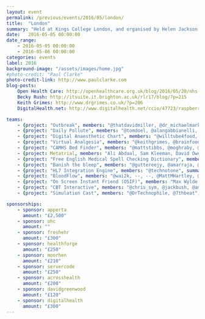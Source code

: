 ```yaml
---
layout: event
permalink: /previous/events/2016/05/london/
title:  "London"
summary: "Held at Kings College London, and organised by Helen Jackson."
date:   2016-05-05 00:00:00
date_range:
    - 2016-05-05 00:00:00
    - 2016-05-06 00:00:00
categories: events
label: 2016
background-image: "/assets/images/home.jpg"
#photo-credit: "Paul Clarke"
photo-credit-link: http://www.paulclarke.com
blog-posts:
    Open Health Care: http://openhealthcare.org.uk/blog/2016/05/20/nhs-hack-day-13/
    Becky Rush: http://itsuite.it.brighton.ac.uk/rlr17/blog/?p=215
    Keith Grimes: http://www.drgrimes.co.uk/?p=206
    DigitalHealth.net: http://www.digitalhealth.net/ccio/47723/raspberry-pi-based-epr-in-a-box-wins-nhs-hack-day-13

teams:
    - {project: "Outbreak", members: "@thatdavidmiller, @dr_michaelmarks, Meredydd Luff, Nigel Flack, Victor Ajayi, Simon Chapman, Kevin Percival, Oskar Pearson, Piete Sartain", summary: "An rapid deployable EMR for usage in remote field hopsitals where there is no infrastructure that utilises not technical expertise to deply and no tech support to maintain. ", url: "https://drive.google.com/open?id=1iivO6auy7n-PMcWHbLjBZaQXUTqMHMsi-oWT388li18"}
    - {project: "Daily Pollute", members: "@tomdoel, @alangabbianelli, @londonlime, ~, ~, ~, ~, ~, ~", summary: " Daily Pollute is a smartphone app that collates personal pollution exposure using open data for air quality. This data can help individuals understand their personal pollution exposure and help with the clinical management of respiratory conditions. Increased awareness of localised pollution hotspots could also push government bodies to improve air quality.", url: "https://github.com/DailyPollute/"}
    - {project: "Digital Anaesthetic Chart", members: "@willtube4food, @fredkingham, @doismellburning, @mikejthompson, @marcus_baw, @the3lectricwiz, @colinwren, @knowlesarian", summary: "A digital anaesthetic chart that auto populates observation data from a real life anaesthetic monitor! Allows for documenting drugs and procedures", url: "https://github.com/anaesthetic-health-chart"}
    - {project: "Virtual Analgesia", members: "@keithgrimes, @brainfoodinator, @rushlet_, @cherrysouth, @renomarcello, @musaddiqg", summary: "Mirror therapy has been used to help alleviate this painful and distressing complication with some success, and Virtual Reality has been explored as a novel method of augmenting this. We have looked at several methods of using off-the-shelf technology to deliver VR Mirror Therapy for use in Primary Care", url: "http://www.virtualanalgesia.net"}
    - {project: "CAMHS Bed Finder", members: "@mattstibbs, @moghraby, @lexij, @ThomasRidd", summary: "As a clinician trying to find a mental health bed for my patient, I currently have to manually ring around hospitals until I find one free - this can take several hours.", url: "http://nhshd-bed-finder.github.io/bed-finder/#overview-page"}
    - {project: Metatrial, members: "Ali Abdaal, Sam Kleeman, David Owen, Rebecca Smittenaar, Andrew Soltan, Piotr Tham, Rachel Tham, Jonathan Ramirez, countless others who have since disappeared", summary: "Quickly and easily compare primary evidence -- it's like an automatic (and simplified) meta-analysis!", url: "https://github.com/thampiotr/nhshackday2016"}
    - {project: "Free English Medical Spell Checking Dictionary", members: "@CalumJEadie, Chris Baines, Devon Buchanan", summary: "This project helps clinicians quickly write up accurate notes by making it really easy to install a medical spell checking dictionary.", url: "https://github.com/medical-spell-checker-dictionary/medical-spell-checker-dictionary.github.io"}
    - {project: "Banish the bleep", members: "@guttereejy, @amarraja, @shockham, @samwinward", summary: "Bleeps are a disruptive, stressful, inefficient means of communication. We created a prototype portal that allows staff to notify teams about non-urgent tasks. Doctors can recieve and respond to these notifications on their smartphones. This improves communication and prevents unecessary doctorus interruptus.", url: "https://github.com/nhs-nobleep"}
    - {project: "HL7 Integration Engine", members: "@technotone", summary: "Can we create HL7 routes, with transformations, easily using Node.JS and can they be 'containerised' using Docker? Is it a suitable alternative to the traditional monolithic solutions?", url: "https://gist.github.com/TechnoTone/f1c86a1c0682f86d3439eafa63379070"}
    - {project: "BloodFlow", members: "@wai2k, --, --, @MattMHartley, @nathyong", summary: "A modern blood test flowsheet solution that allows clinicians to better understand and see trends in blood test results. Data feed is being fed using a HL7 FHIR API based on realistic patient data undergoing chemotherapy for blood cancers.", url: "https://github.com/HealthForge/hackday-nhs-14may2016"}
    - {project: "On Screen Instant Friend (OSIF)", members: "Max Wylde, Chris Emerson, Mark Hope", summary: "The On-screen Instant Friend application detects that a fall has occurred and instantly connects the user with a contact centre or carer, who can then check if the patient is ok. ", url: "https://www.dropbox.com/s/n1pma03z2hq70po/videodemo.mov?dl=0"}
    - {project: "CBT Interactive", members: "@chris_sym, @jackbush, @amypknelson, @karaleabhishek", summary: "Patients diagnosed with Functional Neuorlogical Disorders often have to wait up to one year for specialist treatment. This app provides education, monitoring and intervention using the CBT model, to promote recovery before admission.", url: "https://docs.google.com/presentation/d/1RwxfOW-YeZn6yDvThiB94wBVN09JTNf1p9UvQ1ldqj4/edit?usp=sharing"}
    - {project: "Simulation Cast", members: "@DrTechnophile, @7thbeat", summary: "Online collaborative simulation training. Train with your colleagues on critical situations, where-ever you are", url: "https://github.com/fizzd/SimulationCast"}

sponsorships:
    - sponsor: apperta
      amount: "£2,500"
    - sponsor: ohc
      amount: ""
    - sponsor: freshehr
      amount: "£300"
    - sponsor: healthforge
      amount: "£250"
    - sponsor: moorhen
      amount: "£210"
    - sponsor: servercode
      amount: "£250"
    - sponsor: acrosshealth
      amount: "£200"
    - sponsor: davidgreenwood
      amount: "£120"
    - sponsor: digitalhealth
      amount: "£300"
---
```

